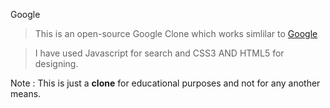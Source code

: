 Google
>This is an open-source Google Clone which works simlilar to [Google](https://www.google.com)

>I have used Javascript for search and CSS3 AND HTML5 for designing.


Note : This is just a **clone** for educational purposes and not for any another means.
